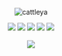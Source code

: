<div align="center">    
<div align="center">



<a><img src="https://readme-typing-svg.herokuapp.com?font=Playball&size=28&pause=1000&background=F0CFD4&center=true&vCenter=true&random=false&width=500&height=50&lines=cattleya" alt="cattleya" /></a>

[![](https://img.shields.io/badge/website-808080)](https://next-alfarezyyd-profile.vercel.app)
[![](https://img.shields.io/badge/linkedin-0a66c2)](http://linkedin.com/in/alfarezyyd)
[![](https://img.shields.io/badge/gitlab-red)](https://gitlab.com/alfarezyyd)
[![](https://img.shields.io/badge/youtube-FF0000)](https://www.youtube.com/@alfarezyyd)
[![](https://img.shields.io/badge/instagram-E4405F)](https://www.instagram.com/alfarezyyyd)
<br><br>
![](https://komarev.com/ghpvc/?username=alfarezyyd&color=ff69b4&label=profile+view&abbreviated=true)
</div>
